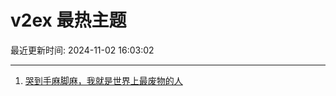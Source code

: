 # v2ex 最热主题

最近更新时间: 2024-11-02 16:03:02

--- 
1. [哭到手麻脚麻，我就是世界上最废物的人](https://www.v2ex.com/t/1085913) 

